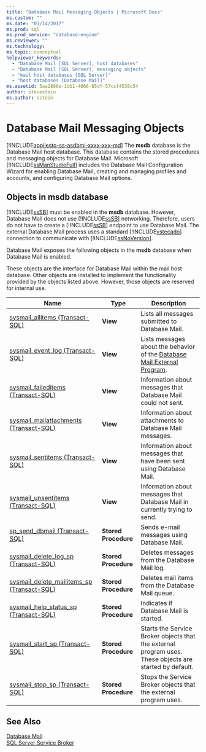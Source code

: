 ```yaml
---
title: "Database Mail Messaging Objects | Microsoft Docs"
ms.custom: ""
ms.date: "03/14/2017"
ms.prod: sql
ms.prod_service: "database-engine"
ms.reviewer: ""
ms.technology: 
ms.topic: conceptual
helpviewer_keywords: 
  - "Database Mail [SQL Server], host databases"
  - "Database Mail [SQL Server], messaging objects"
  - "mail host databases [SQL Server]"
  - "host databases [Database Mail]"
ms.assetid: 5aa2886e-1db1-4066-85df-57ccf4538c54
author: stevestein
ms.author: sstein
---
```

# Database Mail Messaging Objects
[!INCLUDE[appliesto-ss-asdbmi-xxxx-xxx-md](../../includes/appliesto-ss-asdbmi-xxxx-xxx-md.md)]
  The **msdb** database is the Database Mail host database. This database contains the stored procedures and messaging objects for Database Mail. Microsoft [!INCLUDE[ssManStudioFull](../../includes/ssmanstudiofull-md.md)] includes the Database Mail Configuration Wizard for enabling Database Mail, creating and managing profiles and accounts, and configuring Database Mail options.  
  
##  <a name="ComponentsAndConcepts"></a> Objects in **msdb** database  
 [!INCLUDE[ssSB](../../includes/sssb-md.md)] must be enabled in the **msdb** database. However, Database Mail does not use [!INCLUDE[ssSB](../../includes/sssb-md.md)] networking. Therefore, users do not have to create a [!INCLUDE[ssSB](../../includes/sssb-md.md)] endpoint to use Database Mail. The external Database Mail process uses a standard [!INCLUDE[vstecado](../../includes/vstecado-md.md)] connection to communicate with [!INCLUDE[ssNoVersion](../../includes/ssnoversion-md.md)].  
  
 Database Mail exposes the following objects in the **msdb** database when Database Mail is enabled.  
  
 These objects are the interface for Database Mail within the mail host database. Other objects are installed to implement the functionality provided by the objects listed above. However, those objects are reserved for internal use.  
  
|Name|Type|Description|  
|----------|----------|-----------------|  
|[sysmail_allitems &#40;Transact-SQL&#41;](../../relational-databases/system-catalog-views/sysmail-allitems-transact-sql.md)|**View**|Lists all messages submitted to Database Mail.|  
|[sysmail_event_log &#40;Transact-SQL&#41;](../../relational-databases/system-catalog-views/sysmail-event-log-transact-sql.md)|**View**|Lists messages about the behavior of the [Database Mail External Program](../../relational-databases/database-mail/database-mail-external-program.md).|  
|[sysmail_faileditems &#40;Transact-SQL&#41;](../../relational-databases/system-catalog-views/sysmail-faileditems-transact-sql.md)|**View**|Information about messages that Database Mail could not sent.|  
|[sysmail_mailattachments &#40;Transact-SQL&#41;](../../relational-databases/system-catalog-views/sysmail-mailattachments-transact-sql.md)|**View**|Information about attachments to Database Mail messages.|  
|[sysmail_sentitems &#40;Transact-SQL&#41;](../../relational-databases/system-catalog-views/sysmail-sentitems-transact-sql.md)|**View**|Information about messages that have been sent using Database Mail.|  
|[sysmail_unsentitems &#40;Transact-SQL&#41;](../../relational-databases/system-catalog-views/sysmail-unsentitems-transact-sql.md)|**View**|Information about messages that Database Mail in currently trying to send.|  
|[sp_send_dbmail &#40;Transact-SQL&#41;](../../relational-databases/system-stored-procedures/sp-send-dbmail-transact-sql.md)|**Stored Procedure**|Sends e-mail messages using Database Mail.|  
|[sysmail_delete_log_sp &#40;Transact-SQL&#41;](../../relational-databases/system-stored-procedures/sysmail-delete-log-sp-transact-sql.md)|**Stored Procedure**|Deletes messages from the Database Mail log.|  
|[sysmail_delete_mailitems_sp &#40;Transact-SQL&#41;](../../relational-databases/system-stored-procedures/sysmail-delete-mailitems-sp-transact-sql.md)|**Stored Procedure**|Deletes mail items from the Database Mail queue.|  
|[sysmail_help_status_sp &#40;Transact-SQL&#41;](../../relational-databases/system-stored-procedures/sysmail-help-status-sp-transact-sql.md)|**Stored Procedure**|Indicates if Database Mail is started.|  
|[sysmail_start_sp (Transact-SQL)](../../relational-databases/system-stored-procedures/sysmail-start-sp-transact-sql.md)|**Stored Procedure**|Starts the Service Broker objects that the external program uses. These objects are started by default.|  
|[sysmail_stop_sp (Transact-SQL)](../../relational-databases/system-stored-procedures/sysmail-stop-sp-transact-sql.md)|**Stored Procedure**|Stops the Service Broker objects that the external program uses.|  
  
  
## See Also  
 [Database Mail](../../relational-databases/database-mail/database-mail.md)   
 [SQL Server Service Broker](../../database-engine/configure-windows/sql-server-service-broker.md)  
  
  
